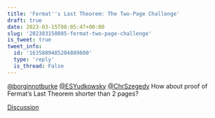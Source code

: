 ```yaml
---
title: 'Fermat''s Last Theorem: The Two-Page Challenge'
draft: true
date: 2023-03-15T08:05:47+00:00
slug: '202303150805-fermat-two-page-challenge'
is_tweet: true
tweet_info:
  id: '1635809485204889600'
  type: 'reply'
  is_thread: False
---
```




[@borginnotburke](https://x.com/borginnotburke) [@ESYudkowsky](https://x.com/ESYudkowsky) [@ChrSzegedy](https://x.com/ChrSzegedy) How about proof of Fermat’s Last Theorem shorter than 2 pages?

[Discussion](https://x.com/sytelus/status/1635809485204889600)
